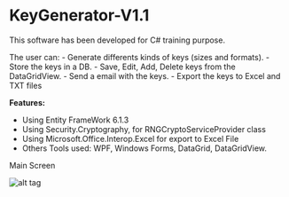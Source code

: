 # KeyGenerator-V1.1

This software has been developed for C# training purpose.
<p>The user can:
- Generate differents kinds of keys (sizes and formats).
- Store the keys in a DB.
- Save, Edit, Add, Delete keys from the DataGridView.
- Send a email with the keys.
- Export the keys to Excel and TXT files


**Features:**
- Using Entity FrameWork 6.1.3
- Using Security.Cryptography, for RNGCryptoServiceProvider class
- Using Microsoft.Office.Interop.Excel for export to Excel File
- Others Tools used: WPF, Windows Forms, DataGrid, DataGridView.

Main Screen

![alt tag](https://raw.github.com/rnieva/KeyGenerator-V1.1/master/captureMainScreen.png)
